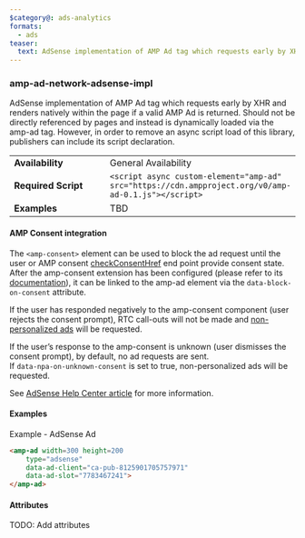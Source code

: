 ```yaml
---
$category@: ads-analytics
formats:
  - ads
teaser:
  text: AdSense implementation of AMP Ad tag which requests early by XHR and renders natively within the page if a valid AMP Ad is returned.
---
```

<!---
Copyright 2016 The AMP HTML Authors. All Rights Reserved.

Licensed under the Apache License, Version 2.0 (the "License");
you may not use this file except in compliance with the License.
You may obtain a copy of the License at

      http://www.apache.org/licenses/LICENSE-2.0

Unless required by applicable law or agreed to in writing, software
distributed under the License is distributed on an "AS-IS" BASIS,
WITHOUT WARRANTIES OR CONDITIONS OF ANY KIND, either express or implied.
See the License for the specific language governing permissions and
limitations under the License.
-->

### amp-ad-network-adsense-impl

AdSense implementation of AMP Ad tag which requests early by XHR and
renders natively within the page if a valid AMP Ad is returned.  Should
not be directly referenced by pages and instead is dynamically loaded
via the amp-ad tag.  However, in order to remove an async script load
of this library, publishers can include its script declaration.

<table>
  <tr>
    <td width="40%"><strong>Availability</strong></td>
    <td>General Availability</td>
  </tr>
  <tr>
    <td width="40%"><strong>Required Script</strong></td>
    <td><code>&lt;script async custom-element="amp-ad" src="https://cdn.ampproject.org/v0/amp-ad-0.1.js">&lt;/script></code></td>
  </tr>
  <tr>
    <td width="40%"><strong>Examples</strong></td>
    <td>TBD</td>
  </tr>
</table>

#### AMP Consent integration

The `<amp-consent>` element can be used to block the ad request until the user or AMP consent [checkConsentHref](https://github.com/ampproject/amphtml/blob/master/extensions/amp-consent/amp-consent.md#consent-configuration) end point provide consent state.  After the amp-consent extension has been configured (please refer to its [documentation](https://github.com/ampproject/amphtml/blob/master/extensions/amp-consent/amp-consent.md)), it can be linked to the amp-ad element via the `data-block-on-consent` attribute.

If the user has responded negatively to the amp-consent component (user rejects the consent prompt), RTC call-outs will not be made and [non-personalized ads](https://support.google.com/dfp_premium/answer/9005435) will be requested.  

If the user’s response to the amp-consent is unknown (user dismisses the consent prompt), by default, no ad requests are sent.  
If `data-npa-on-unknown-consent` is set to true, non-personalized ads will be requested.

See [AdSense Help Center article](https://support.google.com/dfp_premium/answer/7678538) for more information.

#### Examples
Example - AdSense Ad
```html
<amp-ad width=300 height=200
    type="adsense"
    data-ad-client="ca-pub-8125901705757971"
    data-ad-slot="7783467241">
</amp-ad>
```

#### Attributes
TODO: Add attributes
